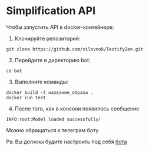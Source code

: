 # Simplification API
Чтобы запустить API в docker-контейнере:
1. Клонируйте репозиторий: 
```commandline
git clone https://github.com/vilovnok/TextifyZen.git
```
2. Перейдите в директорию bot: 
```commandline
cd bot
```
3. Выполните команды: 
``` commandline
docker build -t название_образа . 
docker run test
```
4. После того, как в консоли появилось сообщение
```commandline
INFO:root:Model loaded successfully!
```
Можно обращаться к телеграм боту

Ps: Вы должны будите настроить под себя [бота](https://youtu.be/ayUBlf9pvn0?si=-xdyJJHcTxQEMTZB)